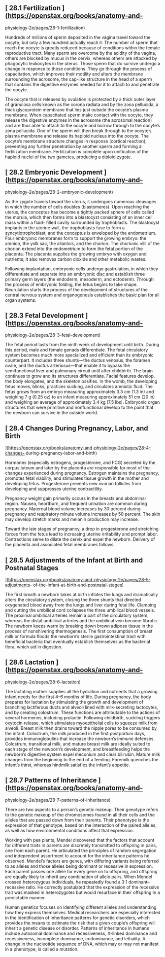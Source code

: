 ## [ 28.1 Fertilization  ](https://openstax.org/books/anatomy-and-
physiology-2e/pages/28-1-fertilization)

Hundreds of millions of sperm deposited in the vagina travel toward the
oocyte, but only a few hundred actually reach it. The number of sperm that
reach the oocyte is greatly reduced because of conditions within the female
reproductive tract. Many sperm are overcome by the acidity of the vagina,
others are blocked by mucus in the cervix, whereas others are attacked by
phagocytic leukocytes in the uterus. Those sperm that do survive undergo a
change in response to those conditions. They go through the process of
capacitation, which improves their motility and alters the membrane
surrounding the acrosome, the cap-like structure in the head of a sperm that
contains the digestive enzymes needed for it to attach to and penetrate the
oocyte.

The oocyte that is released by ovulation is protected by a thick outer layer
of granulosa cells known as the corona radiata and by the zona pellucida, a
thick glycoprotein membrane that lies just outside the oocyte’s plasma
membrane. When capacitated sperm make contact with the oocyte, they release
the digestive enzymes in the acrosome (the acrosomal reaction) and are thus
able to attach to the oocyte and burrow through to the oocyte’s zona
pellucida. One of the sperm will then break through to the oocyte’s plasma
membrane and release its haploid nucleus into the oocyte. The oocyte’s
membrane structure changes in response (cortical reaction), preventing any
further penetration by another sperm and forming a fertilization membrane.
Fertilization is complete upon unification of the haploid nuclei of the two
gametes, producing a diploid zygote.

## [ 28.2 Embryonic Development  ](https://openstax.org/books/anatomy-and-
physiology-2e/pages/28-2-embryonic-development)

As the zygote travels toward the uterus, it undergoes numerous cleavages in
which the number of cells doubles (blastomeres). Upon reaching the uterus, the
conceptus has become a tightly packed sphere of cells called the morula, which
then forms into a blastocyst consisting of an inner cell mass within a fluid-
filled cavity surrounded by trophoblasts. The blastocyst implants in the
uterine wall, the trophoblasts fuse to form a syncytiotrophoblast, and the
conceptus is enveloped by the endometrium. Four embryonic membranes form to
support the growing embryo: the amnion, the yolk sac, the allantois, and the
chorion. The chorionic villi of the chorion extend into the endometrium to
form the fetal portion of the placenta. The placenta supplies the growing
embryo with oxygen and nutrients; it also removes carbon dioxide and other
metabolic wastes.

Following implantation, embryonic cells undergo gastrulation, in which they
differentiate and separate into an embryonic disc and establish three primary
germ layers (the endoderm, mesoderm, and ectoderm). Through the process of
embryonic folding, the fetus begins to take shape. Neurulation starts the
process of the development of structures of the central nervous system and
organogenesis establishes the basic plan for all organ systems.

## [ 28.3 Fetal Development  ](https://openstax.org/books/anatomy-and-
physiology-2e/pages/28-3-fetal-development)

The fetal period lasts from the ninth week of development until birth. During
this period, male and female gonads differentiate. The fetal circulatory
system becomes much more specialized and efficient than its embryonic
counterpart. It includes three shunts—the ductus venosus, the foramen ovale,
and the ductus arteriosus—that enable it to bypass the semifunctional liver
and pulmonary circuit until after childbirth. The brain continues to grow and
its structures differentiate. Facial features develop, the body elongates, and
the skeleton ossifies. In the womb, the developing fetus moves, blinks,
practices sucking, and circulates amniotic fluid. The fetus grows from an
embryo measuring approximately 3.3 cm (1.3 in) and weighing 7 g (0.25 oz) to
an infant measuring approximately 51 cm (20 in) and weighing an average of
approximately 3.4 kg (7.5 lbs). Embryonic organ structures that were primitive
and nonfunctional develop to the point that the newborn can survive in the
outside world.

## [ 28.4 Changes During Pregnancy, Labor, and Birth
](https://openstax.org/books/anatomy-and-physiology-2e/pages/28-4-changes-
during-pregnancy-labor-and-birth)

Hormones (especially estrogens, progesterone, and hCG) secreted by the corpus
luteum and later by the placenta are responsible for most of the changes
experienced during pregnancy. Estrogen maintains the pregnancy, promotes fetal
viability, and stimulates tissue growth in the mother and developing fetus.
Progesterone prevents new ovarian follicles from developing and suppresses
uterine contractility.

Pregnancy weight gain primarily occurs in the breasts and abdominal region.
Nausea, heartburn, and frequent urination are common during pregnancy.
Maternal blood volume increases by 30 percent during pregnancy and respiratory
minute volume increases by 50 percent. The skin may develop stretch marks and
melanin production may increase.

Toward the late stages of pregnancy, a drop in progesterone and stretching
forces from the fetus lead to increasing uterine irritability and prompt
labor. Contractions serve to dilate the cervix and expel the newborn. Delivery
of the placenta and associated fetal membranes follows.

## [ 28.5 Adjustments of the Infant at Birth and Postnatal Stages
](https://openstax.org/books/anatomy-and-physiology-2e/pages/28-5-adjustments-
of-the-infant-at-birth-and-postnatal-stages)

The first breath a newborn takes at birth inflates the lungs and dramatically
alters the circulatory system, closing the three shunts that directed
oxygenated blood away from the lungs and liver during fetal life. Clamping and
cutting the umbilical cord collapses the three umbilical blood vessels. The
proximal umbilical arteries remain a part of the circulatory system, whereas
the distal umbilical arteries and the umbilical vein become fibrotic. The
newborn keeps warm by breaking down brown adipose tissue in the process of
nonshivering thermogenesis. The first consumption of breast milk or formula
floods the newborn’s sterile gastrointestinal tract with beneficial bacteria
that eventually establish themselves as the bacterial flora, which aid in
digestion.

## [ 28.6 Lactation  ](https://openstax.org/books/anatomy-and-
physiology-2e/pages/28-6-lactation)

The lactating mother supplies all the hydration and nutrients that a growing
infant needs for the first 4–6 months of life. During pregnancy, the body
prepares for lactation by stimulating the growth and development of branching
lactiferous ducts and alveoli lined with milk-secreting lactocytes, and by
creating colostrum. These functions are attributable to the actions of several
hormones, including prolactin. Following childbirth, suckling triggers
oxytocin release, which stimulates myoepithelial cells to squeeze milk from
alveoli. Breast milk then drains toward the nipple pores to be consumed by the
infant. Colostrum, the milk produced in the first postpartum days, provides
immunoglobulins that increase the newborn’s immune defenses. Colostrum,
transitional milk, and mature breast milk are ideally suited to each stage of
the newborn’s development, and breastfeeding helps the newborn’s digestive
system expel meconium and clear bilirubin. Mature milk changes from the
beginning to the end of a feeding. Foremilk quenches the infant’s thirst,
whereas hindmilk satisfies the infant’s appetite.

## [ 28.7 Patterns of Inheritance  ](https://openstax.org/books/anatomy-and-
physiology-2e/pages/28-7-patterns-of-inheritance)

There are two aspects to a person’s genetic makeup. Their genotype refers to
the genetic makeup of the chromosomes found in all their cells and the alleles
that are passed down from their parents. Their phenotype is the expression of
that genotype, based on the interaction of the paired alleles, as well as how
environmental conditions affect that expression.

Working with pea plants, Mendel discovered that the factors that account for
different traits in parents are discretely transmitted to offspring in pairs,
one from each parent. He articulated the principles of random segregation and
independent assortment to account for the inheritance patterns he observed.
Mendel’s factors are genes, with differing variants being referred to as
alleles and those alleles being dominant or recessive in expression. Each
parent passes one allele for every gene on to offspring, and offspring are
equally likely to inherit any combination of allele pairs. When Mendel crossed
heterozygous individuals, he repeatedly found a 3:1 dominant–recessive ratio.
He correctly postulated that the expression of the recessive trait was masked
in heterozygotes but would resurface in their offspring in a predictable
manner.

Human genetics focuses on identifying different alleles and understanding how
they express themselves. Medical researchers are especially interested in the
identification of inheritance patterns for genetic disorders, which provides
the means to estimate the risk that a given couple’s offspring will inherit a
genetic disease or disorder. Patterns of inheritance in humans include
autosomal dominance and recessiveness, X-linked dominance and recessiveness,
incomplete dominance, codominance, and lethality. A change in the nucleotide
sequence of DNA, which may or may not manifest in a phenotype, is called a
mutation.

